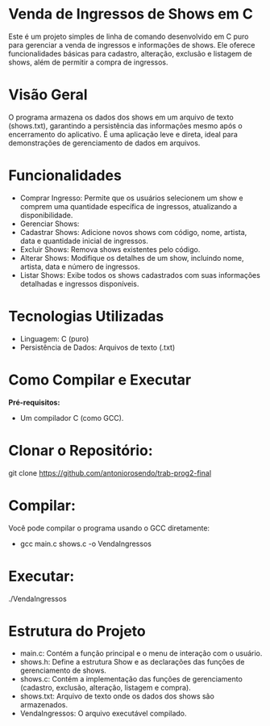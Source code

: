 # Venda de Ingressos de Shows em C
Este é um projeto simples de linha de comando desenvolvido em C puro para gerenciar a venda de ingressos e informações de shows. Ele oferece funcionalidades básicas para cadastro, alteração, exclusão e listagem de shows, além de permitir a compra de ingressos.

# Visão Geral
O programa armazena os dados dos shows em um arquivo de texto (shows.txt), garantindo a persistência das informações mesmo após o encerramento do aplicativo. É uma aplicação leve e direta, ideal para demonstrações de gerenciamento de dados em arquivos.

# Funcionalidades
- Comprar Ingresso: Permite que os usuários selecionem um show e comprem uma quantidade específica de ingressos, atualizando a disponibilidade.
- Gerenciar Shows:
- Cadastrar Shows: Adicione novos shows com código, nome, artista, data e quantidade inicial de ingressos.
- Excluir Shows: Remova shows existentes pelo código.
- Alterar Shows: Modifique os detalhes de um show, incluindo nome, artista, data e número de ingressos.
- Listar Shows: Exibe todos os shows cadastrados com suas informações detalhadas e ingressos disponíveis.

# Tecnologias Utilizadas
- Linguagem: C (puro)
- Persistência de Dados: Arquivos de texto (.txt)

# Como Compilar e Executar
**Pré-requisitos:**
- Um compilador C (como GCC).

# Clonar o Repositório:
git clone https://github.com/antoniorosendo/trab-prog2-final

# Compilar:
Você pode compilar o programa usando o GCC diretamente:
- gcc main.c shows.c -o VendaIngressos

# Executar:
./VendaIngressos

# Estrutura do Projeto
- main.c: Contém a função principal e o menu de interação com o usuário.
- shows.h: Define a estrutura Show e as declarações das funções de gerenciamento de shows.
- shows.c: Contém a implementação das funções de gerenciamento (cadastro, exclusão, alteração, listagem e compra).
- shows.txt: Arquivo de texto onde os dados dos shows são armazenados.
- VendaIngressos: O arquivo executável compilado.
